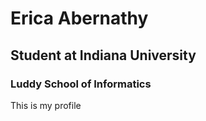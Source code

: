 # Erica Abernathy
## Student at Indiana University
### Luddy School of Informatics 
This is my profile
